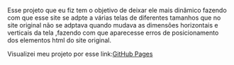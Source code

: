 
Esse projeto que eu fiz tem o objetivo de deixar ele mais dinâmico fazendo com que esse site se adpte a várias telas de diferentes tamanhos que no site original não se adptava quando mudava as dimensões horizontais e verticais da tela ,fazendo com que aparecesse erros de posicionamento dos elementos html do site original.

Visualizei meu projeto por esse link:[GitHub Pages](https://marcosv00.github.io/home_selletiva/paginicial)